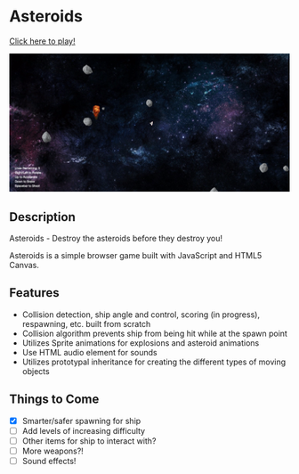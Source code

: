 # Asteroids
[Click here to play!](https://andrewliu.io/asteroids)

![screenshot](./asteroids_image.png)

## Description
Asteroids - Destroy the asteroids before they destroy you!

Asteroids is a simple browser game built with JavaScript and HTML5 Canvas.

## Features
* Collision detection, ship angle and control, scoring (in progress), respawning, etc. built from scratch
* Collision algorithm prevents ship from being hit while at the spawn point
* Utilizes Sprite animations for explosions and asteroid animations
* Use HTML audio element for sounds
* Utilizes prototypal inheritance for creating the different types of moving objects

## Things to Come
* [x] Smarter/safer spawning for ship
* [ ] Add levels of increasing difficulty
* [ ] Other items for ship to interact with?
* [ ] More weapons?!
* [ ] Sound effects!
